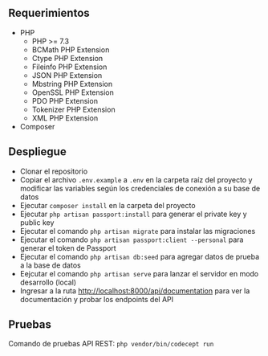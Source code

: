 

## Requerimientos

- PHP
    - PHP >= 7.3
    - BCMath PHP Extension
    - Ctype PHP Extension
    - Fileinfo PHP Extension
    - JSON PHP Extension
    - Mbstring PHP Extension
    - OpenSSL PHP Extension
    - PDO PHP Extension
    - Tokenizer PHP Extension
    - XML PHP Extension
- Composer

## Despliegue

- Clonar el repositorio
- Copiar el archivo `.env.example` a `.env` en la carpeta raíz del proyecto y modificar las variables según los credenciales de conexión a su base de datos
- Ejecutar `composer install` en la carpeta del proyecto
- Ejecutar `php artisan passport:install` para generar el private key y public key
- Ejecutar el comando `php artisan migrate` para instalar las migraciones
- Ejecutar el comando `php artisan passport:client --personal` para generar el token de Passport
- Ejecutar el comando `php artisan db:seed` para agregar datos de prueba a la base de datos
- Eejcutar el comando `php artisan serve` para lanzar el servidor en modo desarrollo (local)
- Ingresar a la ruta [http://localhost:8000/api/documentation](http://localhost:8000/api/documentation) para ver la documentación y probar los endpoints del API

## Pruebas
 
 Comando de pruebas API REST: `php vendor/bin/codecept run`


